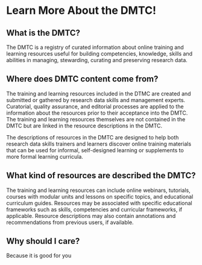 # Learn More About the DMTC!

## What is the DMTC?

The DMTC is a registry of curated information about online training and learning resources useful for building competencies, knowledge, skills and abilities in managing, stewarding, curating and preserving research data.  

## Where does DMTC content come from?

The training and learning resources included in the DTMC are created and submitted or gathered by research data skills and management experts.  Curatorial, quality assurance,  and editorial processes are applied to the information about the resources prior to their acceptance into the DMTC.   The training and learning resources themselves are not contained in the DMTC but are linked in the resource descriptions in the DMTC.

The descriptions of resources in the DMTC are designed to help both research data skills trainers and learners discover online training materials that can be used for informal, self-designed learning or supplements to more formal learning curricula.

## What kind of resources are described the DMTC?

The training and learning resources can include online webinars, tutorials, courses with modular units and lessons on specific topics, and educational curriculum guides.  Resources may be associated with specific educational frameworks such as skills, competencies and curricular frameworks, if applicable.   Resource descriptions may also contain annotations and recommendations from previous users, if available.


## Why should I care?

Because it is good for you



